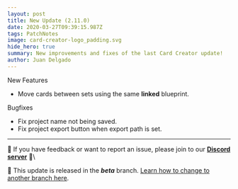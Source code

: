 ```yaml
---
layout: post
title: New Update (2.11.0)
date: 2020-03-27T09:39:15.987Z
tags: PatchNotes
image: card-creator-logo_padding.svg
hide_hero: true
summary: New improvements and fixes of the last Card Creator update!
author: Juan Delgado
---
```

<!--StartFragment-->

New Features

* Move cards between sets using the same **linked** blueprint.



Bugfixes

* Fix project name not being saved.
* Fix project export button when export path is set.

---

📌 If you have feedback or want to report an issue, please join to our **[Discord server](http://discord.gg/pixelatto)** 💬\

📌 This update is released in the ***beta*** branch. [Learn how to change to another branch here](/blog/beta-and-legacy-versions).